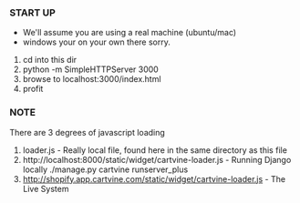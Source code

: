 ### START UP ###

* We'll assume you are using a real machine (ubuntu/mac)
* windows your on your own there sorry.

1. cd into this dir
2. python -m SimpleHTTPServer 3000
3. browse to localhost:3000/index.html
4. profit

### NOTE ###

There are 3 degrees of javascript loading

1. loader.js - Really local file, found here in the same directory as this file
2. http://localhost:8000/static/widget/cartvine-loader.js - Running Django locally ./manage.py cartvine runserver_plus
3. http://shopify.app.cartvine.com/static/widget/cartvine-loader.js - The Live System
